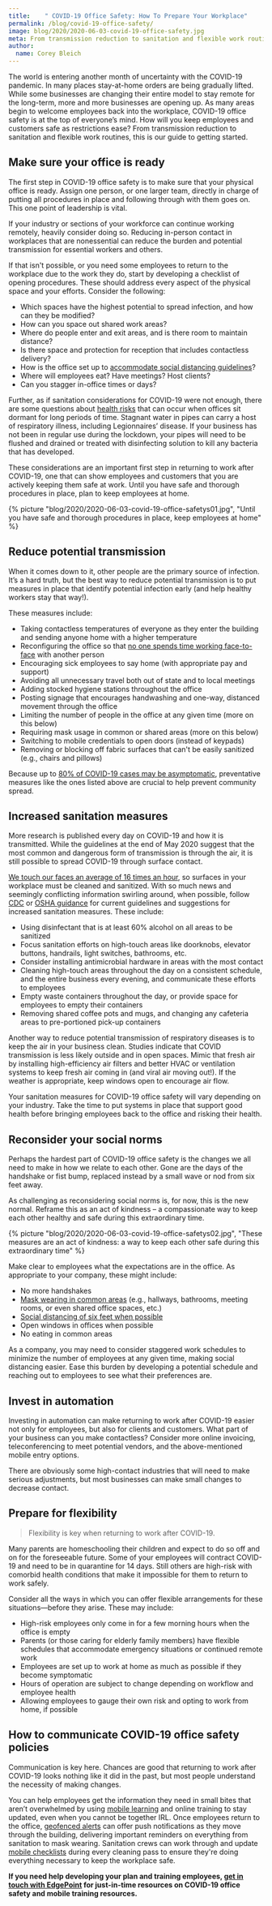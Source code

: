 ```yaml
---
title:    " COVID-19 Office Safety: How To Prepare Your Workplace"
permalink: /blog/covid-19-office-safety/
image: blog/2020/2020-06-03-covid-19-office-safety.jpg
meta: From transmission reduction to sanitation and flexible work routines, our guide covers the latest research in COVID-19 office safety.  
author: 
  name: Corey Bleich
---
```


The world is entering another month of uncertainty with the COVID-19 pandemic. In many places stay-at-home orders are being gradually lifted. While some businesses are changing their entire model to stay remote for the long-term, more and more businesses are opening up. As many areas begin to welcome employees back into the workplace, COVID-19 office safety is at the top of everyone’s mind. How will you keep employees and customers safe as restrictions ease? From transmission reduction to sanitation and flexible work routines, this is our guide to getting started.

## Make sure your office is ready 

The first step in COVID-19 office safety is to make sure that your physical office is ready. Assign one person, or one larger team, directly in charge of putting all procedures in place and following through with them goes on. This one point of leadership is vital. 

If your industry or sections of your workforce can continue working remotely, heavily consider doing so. Reducing in-person contact in workplaces that are nonessential can reduce the burden and potential transmission for essential workers and others.  

If that isn't possible, or you need some employees to return to the workplace due to the work they do, start by developing a checklist of opening procedures. These should address every aspect of the physical space and your efforts. Consider the following:

* Which spaces have the highest potential to spread infection, and how can they be modified?
* How can you space out shared work areas? 
* Where do people enter and exit areas, and is there room to maintain distance? 
* Is there space and protection for reception that includes contactless delivery?
* How is the office set up to [accommodate social distancing guidelines](https://www.linkedin.com/pulse/social-distancing-office-coming-how-can-we-make-feel-friendly-anders)?
* Where will employees eat? Have meetings? Host clients?
* Can you stagger in-office times or days? 

Further, as if sanitation considerations for COVID-19 were not enough, there are some questions about [health risks](https://www.nytimes.com/2020/05/20/health/coronavirus-legionnaires-offices.html) that can occur when offices sit dormant for long periods of time. Stagnant water in pipes can carry a host of respiratory illness, including Legionnaires’ disease. If your business has not been in regular use during the lockdown, your pipes will need to be flushed and drained or treated with disinfecting solution to kill any bacteria that has developed.

These considerations are an important first step in returning to work after COVID-19, one that can show employees and customers that you are actively keeping them safe at work. Until you have safe and thorough procedures in place, plan to keep employees at home.

{% picture "blog/2020/2020-06-03-covid-19-office-safetys01.jpg", "Until you have safe and thorough procedures in place, keep employees at home" %}

## Reduce potential transmission 

When it comes down to it, other people are the primary source of infection. It’s a hard truth, but the best way to reduce potential transmission is to put measures in place that identify potential infection early (and help healthy workers stay that way!).

These measures include:

* Taking contactless temperatures of everyone as they enter the building and sending anyone home with a higher temperature
* Reconfiguring the office so that [no one spends time working face-to-face](https://medium.com/the-atlantic/social-distancing-is-not-enough-5c56e9301304) with another person
* Encouraging sick employees to say home (with appropriate pay and support) 
* Avoiding all unnecessary travel both out of state and to local meetings
* Adding stocked hygiene stations throughout the office
* Posting signage that encourages handwashing and one-way, distanced movement through the office
* Limiting the number of people in the office at any given time (more on this below)
* Requiring mask usage in common or shared areas (more on this below)
* Switching to mobile credentials to open doors (instead of keypads)
* Removing or blocking off fabric surfaces that can't be easily sanitized (e.g., chairs and pillows)

Because up to [80% of COVID-19 cases may be asymptomatic](https://www.sciencefocus.com/news/covid-19-asymptomatic-in-over-80-per-cent-of-cases-cruise-ship-study-finds/), preventative measures like the ones listed above are crucial to help prevent community spread.

## Increased sanitation measures 

More research is published every day on COVID-19 and how it is transmitted. While the guidelines at the end of May 2020 suggest that the most common and dangerous form of transmission is through the air, it is still possible to spread COVID-19 through surface contact. 

[We touch our faces an average of 16 times an hour](https://www.healthline.com/health-news/how-to-not-touch-your-face), so surfaces in your workplace must be cleaned and sanitized. With so much news and seemingly conflicting information swirling around, when possible, follow [CDC](https://www.cdc.gov/coronavirus/2019-ncov/downloads/php/CDC-Activities-Initiatives-for-COVID-19-Response.pdf) or [OSHA guidance](https://www.osha.gov/Publications/OSHA3990.pdf) for current guidelines and suggestions for increased sanitation measures. These include:

* Using disinfectant that is at least 60% alcohol on all areas to be sanitized 
* Focus sanitation efforts on high-touch areas like doorknobs, elevator buttons, handrails, light switches, bathrooms, etc.
* Consider installing antimicrobial hardware in areas with the most contact
* Cleaning high-touch areas throughout the day on a consistent schedule, and the entire business every evening, and communicate these efforts to employees
* Empty waste containers throughout the day, or provide space for employees to empty their containers
* Removing shared coffee pots and mugs, and changing any cafeteria areas to pre-portioned pick-up containers 

Another way to reduce potential transmission of respiratory diseases is to keep the air in your business clean. Studies indicate that COVID transmission is less likely outside and in open spaces. Mimic that fresh air by installing high-efficiency air filters and better HVAC or ventilation systems to keep fresh air coming in (and viral air moving out!). If the weather is appropriate, keep windows open to encourage air flow. 

Your sanitation measures for COVID-19 office safety will vary depending on your industry. Take the time to put systems in place that support good health before bringing employees back to the office and risking their health. 

## Reconsider your social norms 

Perhaps the hardest part of COVID-19 office safety is the changes we all need to make in how we relate to each other. Gone are the days of the handshake or fist bump, replaced instead by a small wave or nod from six feet away. 

As challenging as reconsidering social norms is, for now, this is the new normal. Reframe this as an act of kindness – a compassionate way to keep each other healthy and safe during this extraordinary time. 

{% picture "blog/2020/2020-06-03-covid-19-office-safetys02.jpg", "These measures are an act of kindness: a way to keep each other safe during this extraordinary time" %}


Make clear to employees what the expectations are in the office. As appropriate to your company, these might include:

* No more handshakes
* [Mask wearing in common areas](https://www.osha.gov/Publications/OSHA3990.pdf) (e.g., hallways, bathrooms, meeting rooms, or even shared office spaces, etc.)
* [Social distancing of six feet when possible](https://www.vox.com/science-and-health/2020/5/22/21265180/cdc-coronavirus-surfaces-social-distancing-guidelines-covid-19-risks)
* Open windows in offices when possible
* No eating in common areas

As a company, you may need to consider staggered work schedules to minimize the number of employees at any given time, making social distancing easier. Ease this burden by developing a potential schedule and reaching out to employees to see what their preferences are.

## Invest in automation 

Investing in automation can make returning to work after COVID-19 easier not only for employees, but also for clients and customers. What part of your business can you make contactless? Consider more online invoicing, teleconferencing to meet potential vendors, and the above-mentioned mobile entry options.

There are obviously some high-contact industries that will need to make serious adjustments, but most businesses can make small changes to decrease contact.

## Prepare for flexibility  

>Flexibility is key when returning to work after COVID-19.

Many parents are homeschooling their children and expect to do so off and on for the foreseeable future. Some of your employees will contract COVID-19 and need to be in quarantine for 14 days. Still others are high-risk with comorbid health conditions that make it impossible for them to return to work safely.

Consider all the ways in which you can offer flexible arrangements for these situations—before they arise. These may include: 

* High-risk employees only come in for a few morning hours when the office is empty
* Parents (or those caring for elderly family members) have flexible schedules that accommodate emergency situations or continued remote work 
* Employees are set up to work at home as much as possible if they become symptomatic
* Hours of operation are subject to change depending on workflow and employee health
* Allowing employees to gauge their own risk and opting to work from home, if possible

## How to communicate COVID-19 office safety policies 

Communication is key here. Chances are good that returning to work after COVID-19 looks nothing like it did in the past, but most people understand the necessity of making changes. 

You can help employees get the information they need in small bites that aren’t overwhelmed by using [mobile learning](/blog/what-is-mlearning/) and online training to stay updated, even when you cannot be together IRL. Once employees return to the office, [geofenced alerts](/blog/geofencing/) can offer push notifications as they move through the building, delivering important reminders on everything from sanitation to mask wearing. Sanitation crews can work through and update [mobile checklists](https://www.pinpointworkforce.com/post/feature-spotlight-checklists) during every cleaning pass to ensure they're doing everything necessary to keep the workplace safe. 

<strong>If you need help developing your plan and training employees, [get in touch with EdgePoint](/contact/) for just-in-time resources on COVID-19 office safety and mobile training resources.</strong>